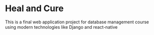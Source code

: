 # Heal and Cure
This is a final web application project for database management course using modern technologies like Django and react-native
